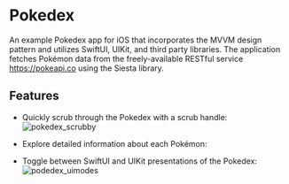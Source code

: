 # Pokedex

An example Pokedex app for iOS that incorporates the MVVM design pattern and utilizes SwiftUI, UIKit, and third party libraries. The application fetches Pokémon data from the freely-available RESTful service https://pokeapi.co using the Siesta library.     

## Features

- Quickly scrub through the Pokedex with a scrub handle:  
![pokedex_scrubby](https://github.com/velo35/pokedex/assets/14321346/9dd41590-7b14-4e73-b5e9-6560bedd217c)  

- Explore detailed information about each Pokémon:  

- Toggle between SwiftUI and UIKit presentations of the Pokedex:  
![podedex_uimodes](https://github.com/velo35/pokedex/assets/14321346/09b61e6c-2719-4eb5-bfd3-f4e78ffa1e63)

